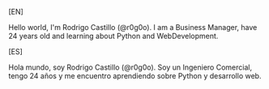 [EN]

Hello world, I'm Rodrigo Castillo (@r0g0o).
I am a Business Manager, have 24 years old and learning about Python and WebDevelopment.

[ES]

Hola mundo, soy Rodrigo Castillo (@r0g0o).
Soy un Ingeniero Comercial, tengo 24 años y me encuentro aprendiendo sobre Python y desarrollo web.

